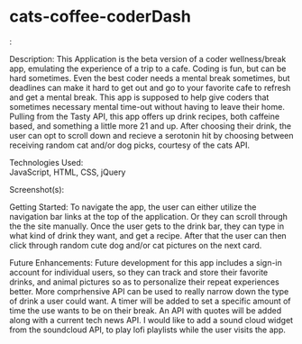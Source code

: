 # cats-coffee-coderDash
 <Coder Break Cafe>: 
 
 Description:
 This Application is the beta version of a coder wellness/break app, emulating the experience of a trip to a cafe. Coding is fun, but can be
 hard sometimes. Even the best coder needs a mental break sometimes, but deadlines can make it hard to get out and go to your favorite cafe to refresh
 and get a mental break. This app is supposed to help give coders that sometimes necessary mental time-out without having to leave their home.  
 Pulling from the Tasty API, this app offers up drink recipes, both caffeine based, and something a little more 21 and up. After choosing their drink, 
 the user can opt to scroll down and recieve a serotonin hit by choosing between receiving random cat and/or dog picks, courtesy of the cats API. 
 
 Technologies Used:  
 JavaScript, HTML, CSS, jQuery
 
 
 Screenshot(s):
 
 
 Getting Started: 
 To navigate the app, the user can either utilize the navigation bar links at the top of the application. Or they can scroll through the the site manually.
 Once the user gets to the drink bar, they can type in what kind of drink they want, and get a recipe. After that the user can then click through random cute dog and/or cat pictures on the next card.
 
 
 Future Enhancements: 
 Future development for this app includes a sign-in account for individual users, so they can track and store their favorite drinks, and animal pictures
 so as to personalize their repeat experiences better. More comprhensive API can be used to really narrow down the type of drink a user could want. A timer will be added to set a specific amount of time the use wants to be on their break. An API with quotes will be added along with
 a current tech news API. I would like to add a sound cloud widget from the soundcloud API, to play lofi playlists while the user visits the app.
